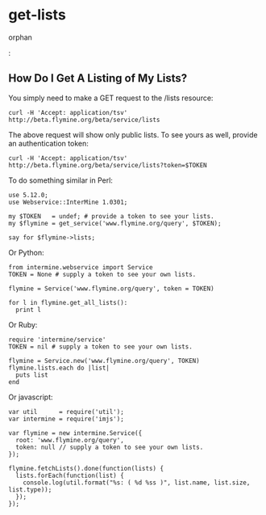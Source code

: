 # get-lists

orphan

:

## How Do I Get A Listing of My Lists?

You simply need to make a GET request to the /lists resource:

```text
curl -H 'Accept: application/tsv' http://beta.flymine.org/beta/service/lists
```

The above request will show only public lists. To see yours as well, provide an authentication token:

```text
curl -H 'Accept: application/tsv' http://beta.flymine.org/beta/service/lists?token=$TOKEN
```

To do something similar in Perl:

```text
use 5.12.0;
use Webservice::InterMine 1.0301;

my $TOKEN   = undef; # provide a token to see your lists.
my $flymine = get_service('www.flymine.org/query', $TOKEN);

say for $flymine->lists;
```

Or Python:

```text
from intermine.webservice import Service
TOKEN = None # supply a token to see your own lists.

flymine = Service('www.flymine.org/query', token = TOKEN)

for l in flymine.get_all_lists():
  print l
```

Or Ruby:

```text
require 'intermine/service'
TOKEN = nil # supply a token to see your own lists.

flymine = Service.new('www.flymine.org/query', TOKEN)
flymine.lists.each do |list|
  puts list
end
```

Or javascript:

```text
var util      = require('util');
var intermine = require('imjs');

var flymine = new intermine.Service({
  root: 'www.flymine.org/query',
  token: null // supply a token to see your own lists.
});

flymine.fetchLists().done(function(lists) {
  lists.forEach(function(list) {
    console.log(util.format("%s: ( %d %ss )", list.name, list.size, list.type));
  });
});
```

